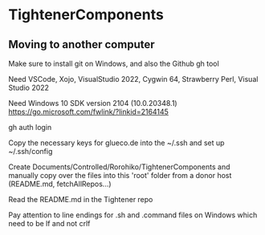 # TightenerComponents

## Moving to another computer

Make sure to install git on Windows, and also the Github gh tool

Need VSCode, Xojo, VisualStudio 2022, Cygwin 64, Strawberry Perl, Visual Studio 2022

Need Windows 10 SDK version 2104 (10.0.20348.1)
https://go.microsoft.com/fwlink/?linkid=2164145

gh auth login

Copy the necessary keys for glueco.de into the ~/.ssh and set up ~/.ssh/config

Create Documents/Controlled/Rorohiko/TightenerComponents and manually copy over the files into this 'root' folder
from a donor host (README.md, fetchAllRepos...)

Read the README.md in the Tightener repo

Pay attention to line endings for .sh and .command files on Windows which need to be lf and not crlf
